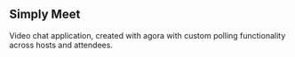 ## Simply Meet

Video chat application, created with agora with custom polling functionality across hosts and attendees.
